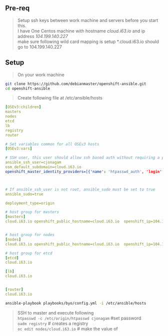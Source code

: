 ## Pre-req
> Setup ssh keys between work machine and servers before you start this.  
> I have One Centos machine with  hostname *cloud.i63.io* and ip address *104.199.140.227*  
> make sure following wild card mapping is setup  *.cloud.i63.io  should go to 104.199.140.227 


## Setup
> On your work machine     

```sh
git clone https://github.com/debianmaster/openshift-ansible.git
cd openshift-ansible
```

> Create following file at  /etc/ansible/hosts      

```yml
[OSEv3:children]
masters
nodes
etcd
lb
registry
router

# Set variables common for all OSEv3 hosts
[OSEv3:vars]

# SSH user, this user should allow ssh based auth without requiring a password
ansible_ssh_user=cjonagam
osm_default_subdomain=cloud.i63.io
openshift_master_identity_providers=[{'name': 'htpasswd_auth', 'login': 'true', 'challenge': 'true', 'kind': 'HTPasswdPasswordIdentityProvider', 'filename': '/etc/origin/htpasswd'}]



# If ansible_ssh_user is not root, ansible_sudo must be set to true
ansible_sudo=true

deployment_type=origin

# host group for masters
[masters]
cloud.i63.io openshift_public_hostname=cloud.i63.io  openshift_ip=104.199.140.227  openshift_public_ip=104.199.140.227 openshift_hostname=cloud.i63.io


# host group for nodes
[nodes]
cloud.i63.io openshift_public_hostname=cloud.i63.io  openshift_ip=104.199.140.227  openshift_public_ip=104.199.140.227 openshift_hostname=cloud.i63.io

# host group for etcd
[etcd]
cloud.i63.io

[lb]
cloud.i63.io


[router]
cloud.i63.io
```

```sh
ansible-playbook playbooks/byo/config.yml -i /etc/ansible/hosts
```

> SSH to master and execute following    
`htpasswd -c /etc/origin/htpasswd cjonagam`   #set password  
`oadm registry`   # creates a registry    
`oc edit nodes/cloud.i63.io`  # make the value of   



